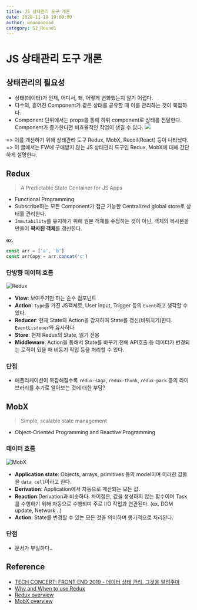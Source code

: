 ```yaml
---
title: JS 상태관리 도구 개론
date: 2020-11-19 19:00:00
author: wooooooood
category: S2_Round1
---
```


# JS 상태관리 도구 개론
## 상태관리의 필요성
- 상태(데이터)가 언제, 어디서, 왜, 어떻게 변화했는지 알기 어렵다.
- 다수의, 흩어진 Component가 같은 상태를 공유할 때 이를 관리하는 것이 복잡하다.
- Component 단위에서는 props를 통해 하위 component로 상태를 전달한다. Component가 증가한다면 비효율적인 작업이 생길 수 있다.
![](https://miro.medium.com/max/375/1*GF62GAlhWKkSRd4uksoIkA.jpeg)

=> 이를 개선하기 위해 상태관리 도구 Redux, MobX, Recoil(React) 등이 나타났다.  
=> 이 글에서는 FW에 구애받지 않는 JS 상태관리 도구인 Redux, MobX에 대해 간단하게 설명한다.

## Redux
> A Predictable State Container for JS Apps
- Functional Programming
- Subscribe하는 모든 Component가 접근 가능한 Centralized global store로 상태를 관리한다.
- `Immutability`를 유지하기 위해 원본 객체를 수정하는 것이 아닌, 객체의 복사본을 만들어 **복사된 객체**를 갱신한다.

ex.
```js
const arr = ['a', 'b']
const arrCopy = arr.concat('c')
```

### 단방향 데이터 흐름
![Redux](https://postfiles.pstatic.net/MjAyMDAzMDhfMTQ2/MDAxNTgzNjMzNTQwNjUy.PXwD1gycPobFP3-IS7eiwI71_nk-ODsRk8KGiQJoU9cg.tPkdDd6GPW_gp6Uwt0l6oqkimD9Sn2kQIPNx2w_9o-0g.PNG.wj8606/JYrQR.png?type=w773)
- **View**: 보여주기만 하는 순수 컴포넌트
- **Action**: `Type`을 가진 JS객체로, User input, Trigger 등의 `Event`라고 생각할 수 있다.
- **Reducer**: 현재 State와 Action을 감지하여 State를 갱신(바꿔치기)한다. `EventListener`와 유사하다.
- **Store**: 현재 Redux의 State, 읽기 전용
- **Middleware**: Action을 통해서 State를 바꾸기 전에 API호출 등 데이터가 변경되는 로직이 있을 때 비동기 작업 등을 처리할 수 있다.

### 단점
- 애플리케이션이 복잡해질수록 `redux-saga`, `redux-thunk`, `redux-pack` 등의 라이브러리를 추가로 알아보는 것에 대한 부담?

## MobX
> Simple, scalable state management
- Object-Oriented Programming and Reactive Programming

### 데이터 흐름
![MobX](https://mobx.js.org/assets/getting-started-assets/overview.png)
- **Application state**: Objects, arrays, primitives 등의 model이며 이러한 값들을 `data cell`이라고 한다.
- **Derivation**: Application에서 자동으로 계산되는 모든 값.
- **Reaction**:Derivation과 비슷하다. 차이점은, 값을 생성하지 않는 함수이며 Task를 수행하기 위해 자동으로 수행되며 주로 I/O 작업과 연관된다. (ex. DOM update, Network ..) 
- **Action**: State를 변경할 수 있는 모든 것을 의미하며 동기적으로 처리된다.

### 단점
- 문서가 부실하다..
## Reference
- [TECH CONCERT: FRONT END 2019 - 데이터 상태 관리. 그것을 알려주마](https://www.youtube.com/watch?v=o4meZ7MRd5o&feature=youtu.be)
- [Why and When to use Redux](https://blog.usejournal.com/why-and-when-to-use-redux-b57f7dae9269)
- [Redux overview](https://redux.js.org/tutorials/essentials/part-1-overview-concepts)
- [MobX overview](https://mobx.js.org/getting-started)